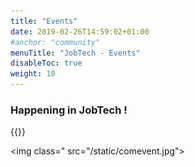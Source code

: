 ```yaml
---
title: "Events"
date: 2019-02-26T14:59:02+01:00
#anchor: "community"
menuTitle: "JobTech - Events"
disableToc: true
weight: 10
---
```


### Happening in JobTech !



{{<twitter >}}

<img class=" src="/static/comevent.jpg">